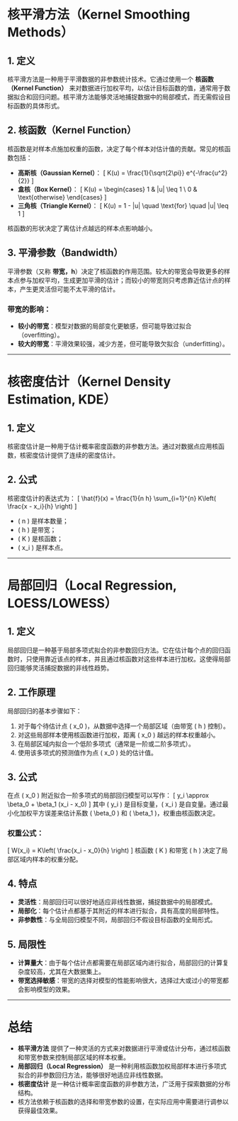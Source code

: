 # 核平滑方法（Kernel Smoothing Methods）

## 1. 定义
核平滑方法是一种用于平滑数据的非参数统计技术。它通过使用一个 **核函数（Kernel Function）** 来对数据进行加权平均，以估计目标函数的值，通常用于数据拟合和回归问题。核平滑方法能够灵活地捕捉数据中的局部模式，而无需假设目标函数的具体形式。

## 2. 核函数（Kernel Function）
核函数是对样本点施加权重的函数，决定了每个样本对估计值的贡献。常见的核函数包括：
- **高斯核（Gaussian Kernel）**：
  \[
  K(u) = \frac{1}{\sqrt{2\pi}} e^{-\frac{u^2}{2}}
  \]
- **盒核（Box Kernel）**：
  \[
  K(u) =
  \begin{cases} 
  1 & |u| \leq 1 \\
  0 & \text{otherwise}
  \end{cases}
  \]
- **三角核（Triangle Kernel）**：
  \[
  K(u) = 1 - |u| \quad \text{for} \quad |u| \leq 1
  \]

核函数的形状决定了离估计点越远的样本点影响越小。

## 3. 平滑参数（Bandwidth）
平滑参数（又称 **带宽，h**）决定了核函数的作用范围。较大的带宽会导致更多的样本点参与加权平均，生成更加平滑的估计；而较小的带宽则只考虑靠近估计点的样本，产生更灵活但可能不太平滑的估计。

### 带宽的影响：
- **较小的带宽**：模型对数据的局部变化更敏感，但可能导致过拟合（overfitting）。
- **较大的带宽**：平滑效果较强，减少方差，但可能导致欠拟合（underfitting）。

---

# 核密度估计（Kernel Density Estimation, KDE）

## 1. 定义
核密度估计是一种用于估计概率密度函数的非参数方法。通过对数据点应用核函数，核密度估计提供了连续的密度估计。

## 2. 公式
核密度估计的表达式为：
\[
\hat{f}(x) = \frac{1}{n h} \sum_{i=1}^{n} K\left( \frac{x - x_i}{h} \right)
\]
- \( n \) 是样本数量；
- \( h \) 是带宽；
- \( K \) 是核函数；
- \( x_i \) 是样本点。

---

# 局部回归（Local Regression, LOESS/LOWESS）

## 1. 定义
局部回归是一种基于局部多项式拟合的非参数回归方法。它在估计每个点的回归函数时，只使用靠近该点的样本，并且通过核函数对这些样本进行加权。这使得局部回归能够灵活捕捉数据的非线性趋势。

## 2. 工作原理
局部回归的基本步骤如下：
1. 对于每个待估计点 \( x_0 \)，从数据中选择一个局部区域（由带宽 \( h \) 控制）。
2. 对这些局部样本使用核函数进行加权，距离 \( x_0 \) 越远的样本权重越小。
3. 在局部区域内拟合一个低阶多项式（通常是一阶或二阶多项式）。
4. 使用该多项式的预测值作为点 \( x_0 \) 处的估计值。

## 3. 公式
在点 \( x_0 \) 附近拟合一阶多项式的局部回归模型可以写作：
\[
y_i \approx \beta_0 + \beta_1 (x_i - x_0)
\]
其中 \( y_i \) 是目标变量，\( x_i \) 是自变量。通过最小化加权平方误差来估计系数 \( \beta_0 \) 和 \( \beta_1 \)，权重由核函数决定。

### 权重公式：
\[
W(x_i) = K\left( \frac{x_i - x_0}{h} \right)
\]
核函数 \( K \) 和带宽 \( h \) 决定了局部区域内样本的权重分配。

## 4. 特点
- **灵活性**：局部回归可以很好地适应非线性数据，捕捉数据中的局部模式。
- **局部化**：每个估计点都基于其附近的样本进行拟合，具有高度的局部特性。
- **非参数性**：与全局回归模型不同，局部回归不假设目标函数的全局形式。

## 5. 局限性
- **计算量大**：由于每个估计点都需要在局部区域内进行拟合，局部回归的计算复杂度较高，尤其在大数据集上。
- **带宽选择敏感**：带宽的选择对模型的性能影响很大，选择过大或过小的带宽都会影响模型的效果。

---

# 总结
- **核平滑方法** 提供了一种灵活的方式来对数据进行平滑或估计分布，通过核函数和带宽参数来控制局部区域的样本权重。
- **局部回归（Local Regression）** 是一种利用核函数加权局部样本进行多项式拟合的非参数回归方法，能够很好地适应非线性数据。
- **核密度估计** 是一种估计概率密度函数的非参数方法，广泛用于探索数据的分布结构。
- 核方法依赖于核函数的选择和带宽参数的设置，在实际应用中需要进行调参以获得最佳效果。

